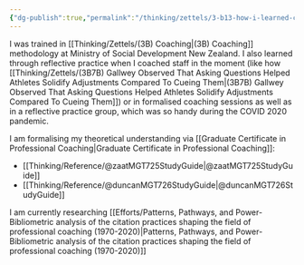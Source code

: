 ```yaml
---
{"dg-publish":true,"permalink":"/thinking/zettels/3-b13-how-i-learned-coaching/","noteIcon":"","created":"2025-05-30T13:07","updated":"2025-07-18T12:23"}
---
```


I was trained in [[Thinking/Zettels/(3B) Coaching\|(3B) Coaching]] methodology at Ministry of Social Development New Zealand. I also learned through reflective practice when I coached staff in the moment (like how [[Thinking/Zettels/(3B7B) Gallwey Observed That Asking Questions Helped Athletes Solidify Adjustments Compared To Cueing Them\|(3B7B) Gallwey Observed That Asking Questions Helped Athletes Solidify Adjustments Compared To Cueing Them]]) or in formalised coaching sessions as well as in a reflective practice group, which was so handy during the COVID 2020 pandemic. 

I am formalising my theoretical understanding via [[Graduate Certificate in Professional Coaching\|Graduate Certificate in Professional Coaching]]: 
- [[Thinking/Reference/@zaatMGT725StudyGuide\|@zaatMGT725StudyGuide]]
- [[Thinking/Reference/@duncanMGT726StudyGuide\|@duncanMGT726StudyGuide]]

I am currently researching [[Efforts/Patterns, Pathways, and Power-Bibliometric analysis of the citation practices shaping the field of professional coaching (1970-2020)\|Patterns, Pathways, and Power-Bibliometric analysis of the citation practices shaping the field of professional coaching (1970-2020)]]
